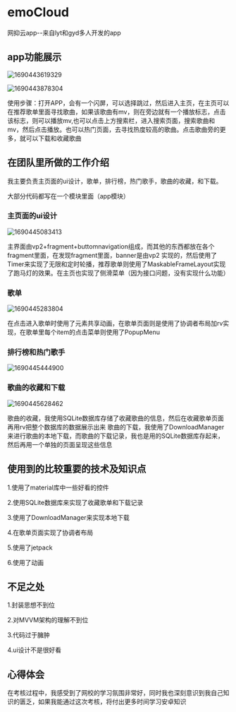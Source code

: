 # emoCloud
网抑云app--来自lyt和gyd多人开发的app
## app功能展示

![1690443619329](https://github.com/lytMoon/emoCloud/assets/119687323/ace30b74-080a-4c5d-ad24-0aa1738daba5)

![1690443878304](https://github.com/lytMoon/emoCloud/assets/119687323/e3deb8bd-20d4-4a4b-9c70-afe396bbc44a)


使用步骤：打开APP，会有一个闪屏，可以选择跳过，然后进入主页，在主页可以在推荐歌单里面寻找歌曲，如果该歌曲有mv，则在旁边就有一个播放标志，点击该标志，则可以播放mv,也可以点击上方搜索栏，进入搜索页面，搜索歌曲和mv，然后点击播放。也可以热门页面，去寻找热度较高的歌曲。点击歌曲旁的更多，就可以下载和收藏歌曲

## 在团队里所做的工作介绍

我主要负责主页面的ui设计，歌单，排行榜，热门歌手，歌曲的收藏，和下载。

大部分代码都写在一个模块里面（app模块）

### 主页面的ui设计
![1690445083413](https://github.com/lytMoon/emoCloud/assets/119687323/37c64de6-9a3f-49da-9d50-ecda41b7281a)

主界面由vp2+fragment+buttomnavigation组成，而其他的东西都放在各个fragment里面，在发现fragment里面，banner是由vp2
实现的，然后使用了Timer来实现了无限和定时轮播，推荐歌单则使用了MaskableFrameLayout实现了跑马灯的效果。在主页也实现了侧滑菜单（因为接口问题，没有实现什么功能）
### 歌单
![1690445283804](https://github.com/lytMoon/emoCloud/assets/119687323/acf4c3d3-0ddd-4921-a601-424e7f9c8745)

在点击进入歌单时使用了元素共享动画，在歌单页面则是使用了协调者布局加rv实现，在歌单里每个item的点击菜单则使用了PopupMenu

### 排行榜和热门歌手
![1690445444900](https://github.com/lytMoon/emoCloud/assets/119687323/92a140c7-f127-4a1e-9836-84f062cf1929)


### 歌曲的收藏和下载
![1690445628462](https://github.com/lytMoon/emoCloud/assets/119687323/5b882bbf-7b77-4875-82e3-060331c430a6)

歌曲的收藏，我使用SQLite数据库存储了收藏歌曲的信息，然后在收藏歌单页面再用rv把整个数据库的数据展示出来
歌曲的下载，我使用了DownloadManager来进行歌曲的本地下载，而歌曲的下载记录，我也是用的SQLite数据库存起来，然后再用一个单独的页面呈现这些信息




## 使用到的比较重要的技术及知识点

1.使用了material库中一些好看的控件

2.使用SQLite数据库来实现了收藏歌单和下载记录

3.使用了DownloadManager来实现本地下载

4.在歌单页面实现了协调者布局

5.使用了jetpack

6.使用了动画

## 不足之处

1.封装思想不到位

2.对MVVM架构的理解不到位

3.代码过于臃肿

4.ui设计不是很好看

## 心得体会

在考核过程中，我感受到了网校的学习氛围非常好，同时我也深刻意识到我自己知识的匮乏，如果我能通过这次考核，将付出更多时间学习安卓知识
